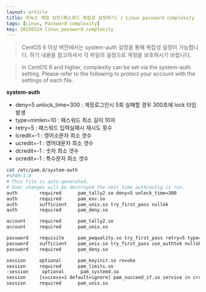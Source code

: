 ```yaml
---
layout: article
title: 리눅스 계정 보안(패스워드 복잡성 설정하기) / Linux password complexity
tags: [Linux, Password complexity]
key: 20230324-linux_password_complexity
---
```


> CentOS 6 이상 버전에서는 system-auth 설정을 통해 복잡성 설정이 가능합니다.
> 하기 내용을 참고하셔서 각 파일의 설정으로 계정을 보호하시기 바랍니다.

> In CentOS 6 and higher, complexity can be set via the system-auth setting. 
> Please refer to the following to protect your account with the settings of each file.


**system-auth**

- deny=5 unlock_time=300 : 계정로그인시 5회 실패할 경우 300초에 lock 타임 발생
- type=minlen=10 : 패스워드 최소 길이 10자
- retry=5 : 패스워드 입력실패시 재시도 횟수
- lcredit=-1 : 영어소문자 최소 갯수
- ucredit=-1 : 영어대문자 최소 갯수
- dcredit=-1 : 숫자 최소 갯수
- ocredit=-1 : 특수문자 최소 갯수

```bash
cat /etc/pam.d/system-auth
#%PAM-1.0
# This file is auto-generated.
# User changes will be destroyed the next time authconfig is run.
auth        required      pam_tally2.so deny=5 unlock_time=300
auth        required      pam_env.so
auth        sufficient    pam_unix.so try_first_pass nullok
auth        required      pam_deny.so

account     required      pam_tally2.so
account     required      pam_unix.so

password    requisite     pam_pwquality.so try_first_pass retry=5 type=minlen=10 lcredit=-1 ucredit=-1 dcredit=-1 ocredit=-1
password    sufficient    pam_unix.so try_first_pass use_authtok nullok sha512 shadow try_first_pass use_authtok remember=1
password    required      pam_deny.so

session     optional      pam_keyinit.so revoke
session     required      pam_limits.so
-session     optional      pam_systemd.so
session     [success=1 default=ignore] pam_succeed_if.so service in crond quiet use_uid
session     required      pam_unix.so
```
